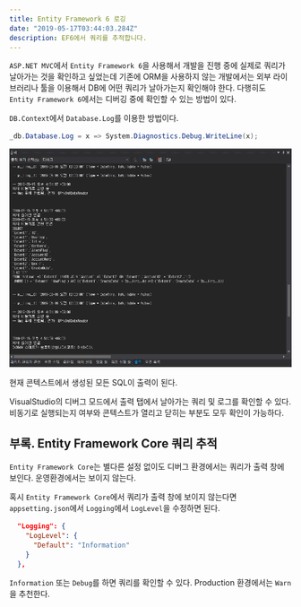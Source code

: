```yaml
---
title: Entity Framework 6 로깅
date: "2019-05-17T03:44:03.284Z"
description: EF6에서 쿼리를 추적합니다.
---
```


`ASP.NET MVC`에서 `Entity Framework 6`을 사용해서 개발을 진행 중에 실제로 쿼리가 날아가는 것을 확인하고 싶었는데 기존에 ORM을 사용하지 않는 개발에서는 외부 라이브러리나 툴을 이용해서 DB에 어떤 쿼리가 날아가는지 확인해야 한다. 다행히도 `Entity Framework 6`에서는 디버깅 중에 확인할 수 있는 방법이 있다.

`DB.Context`에서 `Database.Log`를 이용한 방법이다.

```csharp
_db.Database.Log = x => System.Diagnostics.Debug.WriteLine(x);
```

![dbcontext-log](./dbcontext-log.png)

현재 콘텍스트에서 생성된 모든 SQL이 출력이 된다.

VisualStudio의 디버그 모드에서 출력 탭에서 날아가는 쿼리 및 로그를 확인할 수 있다. 비동기로 실행되는지 여부와 콘텍스트가 열리고 닫히는 부분도 모두 확인이 가능하다.

## 부록. Entity Framework Core 쿼리 추적

`Entity Framework Core`는 별다른 설정 없이도 디버그 환경에서는 쿼리가 출력 창에 보인다. 운영환경에서는 보이지 않는다.

혹시 `Entity Framework Core`에서 쿼리가 출력 창에 보이지 않는다면 `appsetting.json`에서 `Logging`에서 `LogLevel`을 수정하면 된다.

```json
  "Logging": {
    "LogLevel": {
      "Default": "Information"
    }
  },
```

`Information` 또는 `Debug`를 하면 쿼리를 확인할 수 있다. Production 환경에서는 `Warn`을 추천한다.
